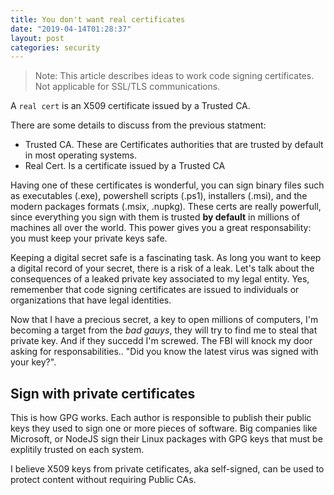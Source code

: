 ```yaml
---
title: You don't want real certificates
date: "2019-04-14T01:28:37"
layout: post
categories: security
---
```


> Note: This article describes ideas to work code signing certificates. Not applicable for SSL/TLS communications.

A `real cert` is an X509 certificate issued by a Trusted CA. 

There are some details to discuss from the previous statment:

- Trusted CA. These are Certificates authorities that are trusted by default in most operating systems.
- Real Cert. Is a certificate issued by a Trusted CA

Having one of these certificates is wonderful, you can sign binary files such as  executables (.exe), powershell scripts (.ps1), installers (.msi), and the modern packages formats (.msix, .nupkg). These certs are really powerfull, since everything you sign with them is trusted **by default** in millions of machines all over the world. This power gives you a great responsability: you must keep your private keys safe.

Keeping a digital secret safe is a fascinating task. As long you want to keep a digital record of your secret, there is a risk of a leak. Let's talk about the consequences of a leaked private key associated to my legal entity. Yes, rememenber that code signing certificates are issued to individuals or organizations that have legal identities.

Now that I have a precious secret, a key to open millions of computers, I'm becoming a target from the *bad gauys*, they will try to find me to steal that private key. And if they succedd I'm screwed. The FBI will knock my door asking for responsabilities.. "Did you know the latest virus was signed with your key?".

## Sign with private certificates

This is how GPG works. Each author is responsible to publish their public keys they used to sign one or more pieces of software. Big companies like Microsoft, or NodeJS sign their Linux packages with GPG keys that must be explitily trusted on each system.

I believe X509 keys from private cetificates, aka self-signed, can be used to protect content without requiring Public CAs.